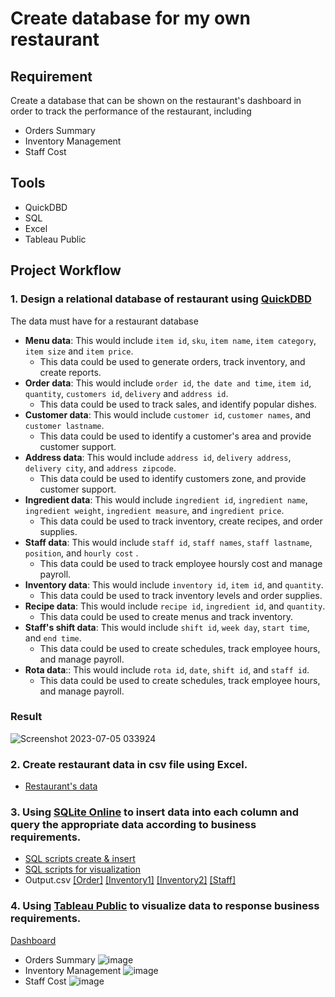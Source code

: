 # Create database for my own restaurant

## Requirement
Create a database that can be shown on the restaurant's dashboard in order to track the performance of the restaurant, including
- Orders Summary
- Inventory Management
- Staff Cost

## Tools
- QuickDBD
- SQL
- Excel
- Tableau Public

## Project Workflow
### 1. Design a relational database of restaurant using [QuickDBD](https://www.quickdatabasediagrams.com/)
   The data must have for a restaurant database
- **Menu data**: This would include `item id`, `sku`, `item name`, `item category`, `item size` and `item price`.
     - This data could be used to generate orders, track inventory, and create reports.
- **Order data**: This would include `order id`, `the date and time`, `item id`, `quantity`, `customers id`, `delivery` and `address id`.
     - This data could be used to track sales, and identify popular dishes.
- **Customer data**: This would include `customer id`, `customer names`, and `customer lastname`.
     - This data could be used to identify a customer's area and provide customer support.
- **Address data**: This would include `address id`, `delivery address`, `delivery city`, and `address zipcode`.
     - This data could be used to identify customers zone, and provide customer support.
- **Ingredient data**: This would include `ingredient id`, `ingredient name`, `ingredient weight`, `ingredient measure`, and `ingredient price`.
     - This data could be used to track inventory, create recipes, and order supplies.
- **Staff data**: This would include `staff id`, `staff names`, `staff lastname`, `position`, and `hourly cost` .
     - This data could be used to track employee hoursly cost and manage payroll.
- **Inventory data**: This would include `inventory id`, `item id`, and `quantity`.
     - This data could be used to track inventory levels and order supplies.
- **Recipe data**: This would include `recipe id`, `ingredient id`, and `quantity`.
     - This data could be used to create menus and track inventory.
- **Staff's shift data**: This would include `shift id`, `week day`, `start time`, and `end time`.
     - This data could be used to create schedules, track employee hours, and manage payroll.
- **Rota data**:: This would include `rota id`, `date`, `shift id`, and `staff id`.
     - This data could be used to create schedules, track employee hours, and manage payroll.
 
### Result
![Screenshot 2023-07-05 033924](https://github.com/stlionnn/Lion_Restaurant/assets/98281969/8a62e1a1-1d7f-4aae-8329-dfddaecae295)

### 2. Create restaurant data in csv file using Excel. 
   - [Restaurant's data](https://github.com/stlionnn/Lion_Restaurant/blob/main/Restuarent%20data.xlsx)
     
### 3. Using [SQLite Online](https://sqliteonline.com/) to insert data into each column and query the appropriate data according to business requirements.
   - [SQL scripts create & insert](https://github.com/stlionnn/Lion_Restaurant/blob/main/SQL%20scripts%20create%20%26%20insert.sql)
   - [SQL scripts for visualization](https://github.com/stlionnn/Lion_Restaurant/blob/main/SQL%20scripts%20for%20visualization.sql)
   - Output.csv [[Order]](https://github.com/stlionnn/Restaurant/blob/main/Data%20for%20visualization/Order%20activity.csv) [[Inventory1]](https://github.com/stlionnn/Restaurant/blob/main/Data%20for%20visualization/Inventory%201.csv) [[Inventory2]](https://github.com/stlionnn/Restaurant/blob/main/Data%20for%20visualization/Inventory%202.csv) [[Staff]](https://github.com/stlionnn/Restaurant/blob/main/Data%20for%20visualization/Staff.csv)
     
### 4. Using [Tableau Public](https://public.tableau.com/app/discover) to visualize data to response business requirements.
   [Dashboard](https://public.tableau.com/app/profile/kampee.peerakhum/viz/Restaurent/Restaurant?publish=yes)
   - Orders Summary
     ![image](https://github.com/stlionnn/Restaurant/assets/98281969/c080fa48-4d00-4527-a1e9-738167c701a5)
   - Inventory Management
     ![image](https://github.com/stlionnn/Restaurant/assets/98281969/23a9c866-b585-4fee-a9a7-3b22e52733db)
   - Staff Cost
     ![image](https://github.com/stlionnn/Restaurant/assets/98281969/ef4180ee-f3c8-4132-a4b5-149895ef97ff)

